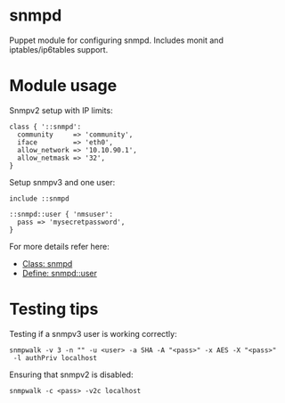 # snmpd

Puppet module for configuring snmpd. Includes monit and iptables/ip6tables support.

# Module usage

Snmpv2 setup with IP limits:

    class { '::snmpd':
      community     => 'community',
      iface         => 'eth0',
      allow_network => '10.10.90.1',
      allow_netmask => '32',
    }

Setup snmpv3 and one user:

    include ::snmpd
    
    ::snmpd::user { 'nmsuser':
      pass => 'mysecretpassword',
    }

For more details refer here:

* [Class: snmpd](manifests/init.pp)
* [Define: snmpd::user](manifests/user.pp)

# Testing tips

Testing if a snmpv3 user is working correctly:

    snmpwalk -v 3 -n "" -u <user> -a SHA -A "<pass>" -x AES -X "<pass>"
     -l authPriv localhost

Ensuring that snmpv2 is disabled:

    snmpwalk -c <pass> -v2c localhost

